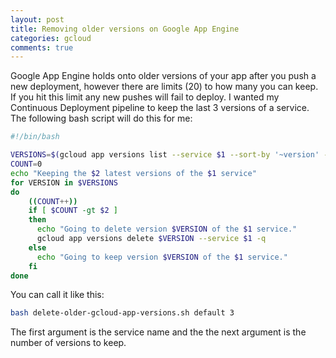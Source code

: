 ```yaml
---
layout: post
title: Removing older versions on Google App Engine
categories: gcloud
comments: true
---
```


Google App Engine holds onto older versions of your app after you push a new
deployment, however there are limits (20) to how many you can keep. If you
hit this limit any new pushes will fail to deploy. I wanted my Continuous
Deployment pipeline to keep the last 3 versions of a service. The following
bash script will do this for me:

```bash
#!/bin/bash

VERSIONS=$(gcloud app versions list --service $1 --sort-by '~version' --format 'value(version.id)')
COUNT=0
echo "Keeping the $2 latest versions of the $1 service"
for VERSION in $VERSIONS
do
    ((COUNT++))
    if [ $COUNT -gt $2 ]
    then
      echo "Going to delete version $VERSION of the $1 service."
      gcloud app versions delete $VERSION --service $1 -q
    else
      echo "Going to keep version $VERSION of the $1 service."
    fi
done
```

You can call it like this:

```bash
bash delete-older-gcloud-app-versions.sh default 3
```

The first argument is the service name and the the next argument is the number
of versions to keep.
